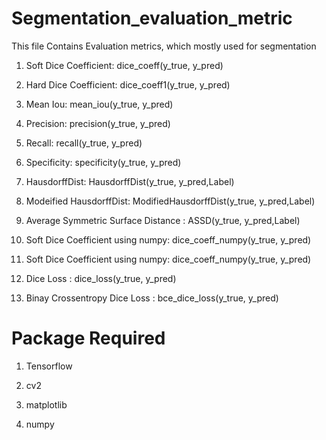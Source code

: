 # Segmentation_evaluation_metric
This file Contains Evaluation metrics, which mostly used for segmentation

1. Soft Dice Coefficient: dice_coeff(y_true, y_pred)

2. Hard Dice Coefficient: dice_coeff1(y_true, y_pred)

3. Mean Iou: mean_iou(y_true, y_pred)

4. Precision: precision(y_true, y_pred)

5. Recall: recall(y_true, y_pred)

6. Specificity: specificity(y_true, y_pred)

7. HausdorffDist: HausdorffDist(y_true, y_pred,Label)

8. Modeified HausdorffDist: ModifiedHausdorffDist(y_true, y_pred,Label)

9. Average Symmetric Surface Distance : ASSD(y_true, y_pred,Label)

10. Soft Dice Coefficient using numpy: dice_coeff_numpy(y_true, y_pred)

11. Soft Dice Coefficient using numpy: dice_coeff_numpy(y_true, y_pred)

12. Dice Loss : dice_loss(y_true, y_pred)

13. Binay Crossentropy Dice Loss : bce_dice_loss(y_true, y_pred)

# Package Required
1. Tensorflow

2. cv2

3. matplotlib

4. numpy
